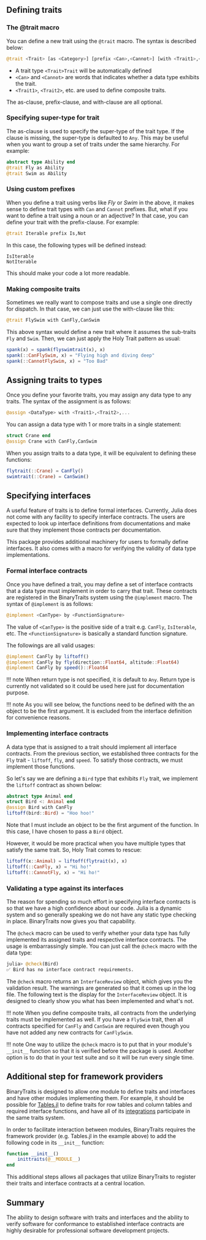## Defining traits

### The @trait macro

You can define a new trait using the `@trait` macro.
The syntax is described below:

```julia
@trait <Trait> [as <Category>] [prefix <Can>,<Cannot>] [with <Trait1>,<Trait2>,...]
```

* A trait type `<Trait>Trait` will be automatically defined
* `<Can>` and `<Cannot>` are words that indicates whether a data type exhibits the trait.
* `<Trait1>`, `<Trait2>`, etc. are used to define composite traits.

The as-clause, prefix-clause, and with-clause are all optional.

### Specifying super-type for trait

The as-clause is used to specify the super-type of the trait type.
If the clause is missing, the super-type is defaulted to `Any`.
This may be useful when you want to group a set of traits under the
same hierarchy.  For example:

```julia
abstract type Ability end
@trait Fly as Ability
@trait Swim as Ability
```

### Using custom prefixes

When you define a trait using verbs like *Fly* or *Swim* in the above, it makes sense to define
trait types with `Can` and `Cannot` prefixes.  But, what if you want to define a trait using a
noun or an adjective? In that case, you can define your trait with the prefix-clause.
For example:

```julia
@trait Iterable prefix Is,Not
```

In this case, the following types will be defined instead:
```
IsIterable
NotIterable
```

This should make your code a lot more readable.

### Making composite traits

Sometimes we really want to compose traits and use a single one directly
for dispatch.  In that case, we can just use the with-clause like this:

```julia
@trait FlySwim with CanFly,CanSwim
```

This above syntax would define a new trait where it assumes the
sub-traits `Fly` and `Swim`.  Then, we can just apply the Holy Trait
pattern as usual:

```julia
spank(x) = spank(flyswimtrait(x), x)
spank(::CanFlySwim, x) = "Flying high and diving deep"
spank(::CannotFlySwim, x) = "Too Bad"
```

## Assigning traits to types

Once you define your favorite traits, you may assign any data type to any traits.
The syntax of the assignment is as follows:

```julia
@assign <DataType> with <Trait1>,<Trait2>,...
```

You can assign a data type with 1 or more traits in a single statement:

```julia
struct Crane end
@assign Crane with CanFly,CanSwim
```

When you assign traits to a data type, it will be equivalent to defining
these functions:

```julia
flytrait(::Crane) = CanFly()
swimtrait(::Crane) = CanSwim()
```

## Specifying interfaces

A useful feature of traits is to define formal interfaces.  Currently, Julia does not
come with any facility to specify interface contracts.  The users are expected to
look up interface definitions from documentations and make sure that they implement
those contracts per documentation.

This package provides additional machinery for users to formally define interfaces.
It also comes with a macro for verifying the validity of data
type implementations.

### Formal interface contracts

Once you have defined a trait, you may define a set of interface contracts that a
data type must implement in order to carry that trait.  These contracts are registered
in the BinaryTraits system using the `@implement` macro.
The syntax of `@implement` is as follows:

```julia
@implement <CanType> by <FunctionSignature>
```

The value of `<CanType>` is the positive side of a trait e.g. `CanFly`, `IsIterable`,
etc.  The `<FunctionSignature>` is basically a standard function signature.

The followings are all valid usages:

```julia
@implement CanFly by liftoff()
@implement CanFly by fly(direction::Float64, altitude::Float64)
@implement CanFly by speed()::Float64
```

!!! note
    When return type is not specified, it is default to `Any`.
    Return type is currently not validated so it could be used here
    just for documentation purpose.

!!! note
    As you will see below, the functions need to be defined with the
    an object to be the first argument.  It is excluded from the interface
    definition for convenience reasons.

### Implementing interface contracts

A data type that is assigned to a trait should implement all interface contracts.
From the previous section, we established three contracts for the `Fly` trait -
`liftoff`, `fly`, and `speed`. To satisfy those contracts, we must implement those functions.

So let's say we are defining a `Bird` type that exhibits `Fly` trait, we implement
the `liftoff` contract as shown below:

```julia
abstract type Animal end
struct Bird <: Animal end
@assign Bird with CanFly
liftoff(bird::Bird) = "Hoo hoo!"
```

Note that I must include an object to be the first argument of the function.
In this case, I have chosen to pass a `Bird` object.

However, it would be more practical when you have multiple types that satisfy
the same trait.  So, Holy Trait comes to rescue:

```julia
liftoff(x::Animal) = liftoff(flytrait(x), x)
liftoff(::CanFly, x) = "Hi ho!"
liftoff(::CannotFly, x) = "Hi ho!"
```

### Validating a type against its interfaces

The reason for spending so much effort in specifying interface contracts is
so that we have a high confidence about our code.  Julia is a dynamic system
and so generally speaking we do not have any static type checking in place.
BinaryTraits now gives you that capability.

The `@check` macro can be used to verify whether your data type has fully
implemented its assigned traits and respective interface contracts.  The usage
is embarrassingly simple.  You can just call the `@check` macro with the
data type:

```julia
julia> @check(Bird)
✅ Bird has no interface contract requirements.
```

The `@check` macro returns an `InterfaceReview` object, which gives you the
validation result.  The warnings are generated so that it comes up in the log file.
The following text is the display for the `InterfaceReview` object.  It is designed
to clearly show you what has been implemented and what's not.

!!! note
    When you define composite traits, all contracts from the underlying traits must be
    implemented as well.  If you have a `FlySwim` trait, then all contracts specified
    for `CanFly` and `CanSwim` are required even though you have not added any new
    contracts for `CanFlySwim`.

!!! note
    One way to utilize the `@check` macro is to put that in your module's `__init__` function
    so that it is verified before the package is used.  Another option is to do that in your
    test suite and so it will be run every single time.

## Additional step for framework providers

BinaryTraits is designed to allow one module to define traits and interfaces and
have other modules implementing them.  For example, it should be possible for
[Tables.jl](https://github.com/JuliaData/Tables.jl) to define traits for
row tables and column tables and required interface functions, and have
all of its [integrations](https://github.com/JuliaData/Tables.jl/blob/master/INTEGRATIONS.md)
participate in the same traits system.

In order to facilitate interaction between modules, BinaryTraits requires the
framework provider (e.g. Tables.jl in the example above) to add the following
code in its `__init__` function:

```julia
function __init__()
    inittraits(@__MODULE__)
end
```

This additional steps allows all packages that utilize BinaryTraits to register
their traits and interface contracts at a central location.

## Summary

The ability to design software with traits and interfaces and the ability to verify
software for conformance to established interface contracts are highly desirable for
professional software development projects.
